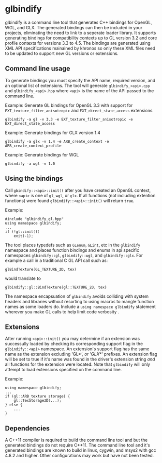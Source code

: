 glbindify
=========

glbindify is a command line tool that generates C++ bindings for OpenGL, WGL, and GLX. The generated bindings can then be included in your projects, eliminating the need to link to a seperate loader library. It supports generating bindings for compatibility contexts up to GL version 3.2 and core profile contexts for versions 3.3 to 4.5. The bindings are generated using XML API specifications mainained by khronos so only these XML files need to be updated to support new GL versions or extensions.

Command line usage
------------------

To generate bindings you must specify the API name, required version, and an optional list of extensions. The tool will generate `glbindify_<api>.cpp` and `glbindify_<api>.hpp` where `<api>` is the name of the API passed to the command line.

Example: Generate GL bindings for OpenGL 3.3 with support for `EXT_texture_filter_anisotropic` and `EXT_direct_state_access` extensions

`glbindify -a gl -v 3.3 -e EXT_texture_filter_anisotropic -e EXT_direct_state_access`

Example: Generate bindings for GLX version 1.4

`glbindify -a glx -v 1.4 -e ARB_create_context -e ARB_create_context_profile`

Example: Generate bindings for WGL 

`glbindify -a wgl -v 1.0`

Using the bindings
------------------

Call `gbindify::<api>::init()` after you have created an OpenGL context, where `<api>` is one of `gl`, `wgl`, or `glx`. If all functions (not including extention functions) were found `glbindify::<api>::init()` will return `true`.

Example:   

	#include "glbindify_gl.hpp"
	using namespace glbindify;
	...
	if (!gl::init())
		exit(-1);


The tool places typedefs such as `GLenum`, `GLint`, etc in the `glbindify` namespace and places function bindings and enums in api specific namespaces `glbindify::gl`, `glbindify::wgl`, and `glbindify::glx`. For example a call in a traditional C GL API call such as:    

`glBindTexture(GL_TEXTURE_2D, tex)`

would translate to

`glbindify::gl::BindTexture(gl::TEXTURE_2D, tex)`

The namespace encapsuation of `glbindify` avoids colliding with system headers and libraries without resorting to using macros to mangle function names as some loaders do. Include a `using namespace glbindify` statement wherever you make GL calls to help limit code verbosity .

Extensions
----------

After running `<api>::init()` you may determine if an extension was successully loaded by checking its corresponding support flag in the `glbindify::<api>` namespace. An extension's support flag has the same name as the extension excluding 'GL*_*', or 'GLX*_*' prefixes. An extension flag will be set to true if it's name was found in the driver's extension string *and* all functions for the extension were located. Note that `glbindify` will only attempt to load extensions specified on the command line.

Example:   

	using namespace glbindify;
	...
	if (gl::ARB_texture_storage) {
		gl::TexStorage3D(...);
	} else {
		...
	}

Dependencies
------------

A C++11 compiler is required to build the command line tool and but the generated bindings do not require C++11. The command line tool and it's generated bindings are known to build in linux, cygwin, and msys2 with gcc 4.8.2 and higher. Other configurations may work but have not been tested.
